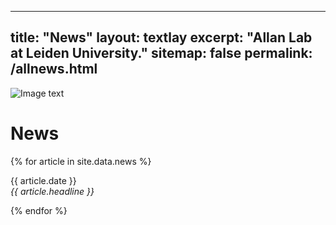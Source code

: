 
---
title: "News"
layout: textlay
excerpt: "Allan Lab at Leiden University."
sitemap: false
permalink: /allnews.html
---
![Image text](http://faculty.dlut.edu.cn/_resources/group1/M00/00/1E/ynZMhF8RfiKAYPa3AAEKMjZAwuA675.jpg)
# News

{% for article in site.data.news %}
<p>{{ article.date }} <br>
<em>{{ article.headline }}</em></p>
{% endfor %}
